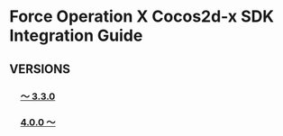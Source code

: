 # Force Operation X Cocos2d-x SDK Integration Guide

## VERSIONS
### &nbsp;&nbsp;&nbsp;&nbsp;&nbsp;[〜 3.3.0](../../tree/3.x)

### &nbsp;&nbsp;&nbsp;&nbsp;&nbsp;[4.0.0 〜](../../tree/4.x)
